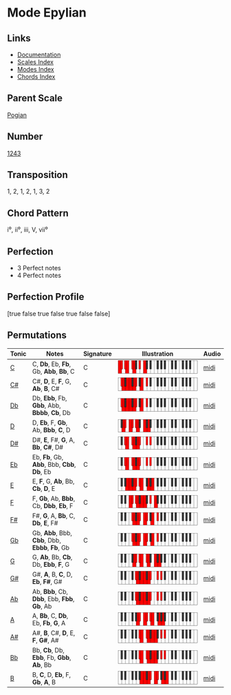 # Mode Epylian

## Links

- [Documentation](README.md)
- [Scales Index](Scales.md)
- [Modes Index](Modes.md)
- [Chords Index](Chords.md)

## Parent Scale

[Pogian](ScalePogian.md)

## Number

[1243](https://ianring.com/musictheory/scales/1243)

## Transposition

1, 2, 1, 2, 1, 3, 2

## Chord Pattern

i⁰, ii⁰, iii, V, vii⁰

## Perfection

- 3 Perfect notes
- 4 Perfect notes

## Perfection Profile

[true false true false true false false]

## Permutations

| Tonic | Notes | Signature | Illustration | Audio |
|-------|-------|-----------|--------------|-------|
| [C](ModeCNaturalEpylian.md) | C, **Db**, Eb, **Fb**, Gb, **Abb**, **Bb**, C | C | ![CNaturalEpylian](ModeCNaturalEpylian.png) | [midi](https://github.com/edipermadi/music/blob/main/docs/ModeCNaturalEpylian.mid?raw=true) |
| [C#](ModeCSharpEpylian.md) | C#, **D**, E, **F**, G, **Ab**, **B**, C# | C | ![CSharpEpylian](ModeCSharpEpylian.png) | [midi](https://github.com/edipermadi/music/blob/main/docs/ModeCSharpEpylian.mid?raw=true) |
| [Db](ModeDFlatEpylian.md) | Db, **Ebb**, Fb, **Gbb**, Abb, **Bbbb**, **Cb**, Db | C | ![DFlatEpylian](ModeDFlatEpylian.png) | [midi](https://github.com/edipermadi/music/blob/main/docs/ModeDFlatEpylian.mid?raw=true) |
| [D](ModeDNaturalEpylian.md) | D, **Eb**, F, **Gb**, Ab, **Bbb**, **C**, D | C | ![DNaturalEpylian](ModeDNaturalEpylian.png) | [midi](https://github.com/edipermadi/music/blob/main/docs/ModeDNaturalEpylian.mid?raw=true) |
| [D#](ModeDSharpEpylian.md) | D#, **E**, F#, **G**, A, **Bb**, **C#**, D# | C | ![DSharpEpylian](ModeDSharpEpylian.png) | [midi](https://github.com/edipermadi/music/blob/main/docs/ModeDSharpEpylian.mid?raw=true) |
| [Eb](ModeEFlatEpylian.md) | Eb, **Fb**, Gb, **Abb**, Bbb, **Cbb**, **Db**, Eb | C | ![EFlatEpylian](ModeEFlatEpylian.png) | [midi](https://github.com/edipermadi/music/blob/main/docs/ModeEFlatEpylian.mid?raw=true) |
| [E](ModeENaturalEpylian.md) | E, **F**, G, **Ab**, Bb, **Cb**, **D**, E | C | ![ENaturalEpylian](ModeENaturalEpylian.png) | [midi](https://github.com/edipermadi/music/blob/main/docs/ModeENaturalEpylian.mid?raw=true) |
| [F](ModeFNaturalEpylian.md) | F, **Gb**, Ab, **Bbb**, Cb, **Dbb**, **Eb**, F | C | ![FNaturalEpylian](ModeFNaturalEpylian.png) | [midi](https://github.com/edipermadi/music/blob/main/docs/ModeFNaturalEpylian.mid?raw=true) |
| [F#](ModeFSharpEpylian.md) | F#, **G**, A, **Bb**, C, **Db**, **E**, F# | C | ![FSharpEpylian](ModeFSharpEpylian.png) | [midi](https://github.com/edipermadi/music/blob/main/docs/ModeFSharpEpylian.mid?raw=true) |
| [Gb](ModeGFlatEpylian.md) | Gb, **Abb**, Bbb, **Cbb**, Dbb, **Ebbb**, **Fb**, Gb | C | ![GFlatEpylian](ModeGFlatEpylian.png) | [midi](https://github.com/edipermadi/music/blob/main/docs/ModeGFlatEpylian.mid?raw=true) |
| [G](ModeGNaturalEpylian.md) | G, **Ab**, Bb, **Cb**, Db, **Ebb**, **F**, G | C | ![GNaturalEpylian](ModeGNaturalEpylian.png) | [midi](https://github.com/edipermadi/music/blob/main/docs/ModeGNaturalEpylian.mid?raw=true) |
| [G#](ModeGSharpEpylian.md) | G#, **A**, B, **C**, D, **Eb**, **F#**, G# | C | ![GSharpEpylian](ModeGSharpEpylian.png) | [midi](https://github.com/edipermadi/music/blob/main/docs/ModeGSharpEpylian.mid?raw=true) |
| [Ab](ModeAFlatEpylian.md) | Ab, **Bbb**, Cb, **Dbb**, Ebb, **Fbb**, **Gb**, Ab | C | ![AFlatEpylian](ModeAFlatEpylian.png) | [midi](https://github.com/edipermadi/music/blob/main/docs/ModeAFlatEpylian.mid?raw=true) |
| [A](ModeANaturalEpylian.md) | A, **Bb**, C, **Db**, Eb, **Fb**, **G**, A | C | ![ANaturalEpylian](ModeANaturalEpylian.png) | [midi](https://github.com/edipermadi/music/blob/main/docs/ModeANaturalEpylian.mid?raw=true) |
| [A#](ModeASharpEpylian.md) | A#, **B**, C#, **D**, E, **F**, **G#**, A# | C | ![ASharpEpylian](ModeASharpEpylian.png) | [midi](https://github.com/edipermadi/music/blob/main/docs/ModeASharpEpylian.mid?raw=true) |
| [Bb](ModeBFlatEpylian.md) | Bb, **Cb**, Db, **Ebb**, Fb, **Gbb**, **Ab**, Bb | C | ![BFlatEpylian](ModeBFlatEpylian.png) | [midi](https://github.com/edipermadi/music/blob/main/docs/ModeBFlatEpylian.mid?raw=true) |
| [B](ModeBNaturalEpylian.md) | B, **C**, D, **Eb**, F, **Gb**, **A**, B | C | ![BNaturalEpylian](ModeBNaturalEpylian.png) | [midi](https://github.com/edipermadi/music/blob/main/docs/ModeBNaturalEpylian.mid?raw=true) |
